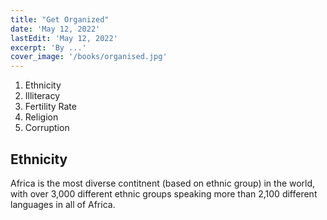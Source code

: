 ```yaml
---
title: "Get Organized"
date: 'May 12, 2022'
lastEdit: 'May 12, 2022'
excerpt: 'By ...'
cover_image: '/books/organised.jpg'
---
```


1. Ethnicity
2. Illiteracy
3. Fertility Rate
4. Religion
5. Corruption

## Ethnicity
Africa is the most diverse contitnent 
(based on ethnic group) in the 
world,  with over 3,000 different ethnic groups speaking more 
than 2,100 different languages in all of Africa. 
